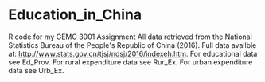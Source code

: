# Education_in_China
R code for my GEMC 3001 Assignment
All data retrieved from the National Statistics Bureau of the People's Republic of China (2016).
Full data availble at: http://www.stats.gov.cn/tjsj/ndsj/2016/indexeh.htm. 
For educational data see Ed_Prov.
For rural expenditure data see Rur_Ex.
For urban expenditure data see Urb_Ex.
